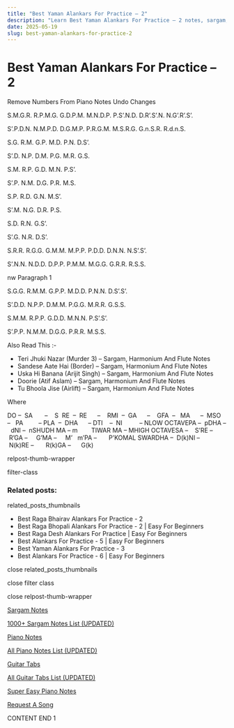 ```yaml
---
title: "Best Yaman Alankars For Practice – 2"
description: "Learn Best Yaman Alankars For Practice – 2 notes, sargam, harmonium notations and flute notes. Easy step-by-step tutorial for beginners."
date: 2025-05-19
slug: best-yaman-alankars-for-practice-2
---
```


# Best Yaman Alankars For Practice – 2

Remove Numbers From Piano Notes
Undo Changes



S.M.G.R. R.P.M.G. G.D.P.M. M.N.D.P. P.S’.N.D. D.R’.S’.N. N.G’.R’.S’.

S’.P.D.N. N.M.P.D. D.G.M.P. P.R.G.M. M.S.R.G. G.n.S.R. R.d.n.S.



S.G. R.M. G.P. M.D. P.N. D.S’.

S’.D. N.P. D.M. P.G. M.R. G.S.



S.M. R.P. G.D. M.N. P.S’.

S’.P. N.M. D.G. P.R. M.S.



S.P. R.D. G.N. M.S’.

S’.M. N.G. D.R. P.S.



S.D. R.N. G.S’.

S’.G. N.R. D.S’.



S.R.R. R.G.G. G.M.M. M.P.P. P.D.D. D.N.N. N.S’.S’.

S’.N.N. N.D.D. D.P.P. P.M.M. M.G.G. G.R.R. R.S.S.

nw Paragraph 1



S.G.G. R.M.M. G.P.P. M.D.D. P.N.N. D.S’.S’.

S’.D.D. N.P.P. D.M.M. P.G.G. M.R.R. G.S.S.



S.M.M. R.P.P. G.D.D. M.N.N. P.S’.S’.

S’.P.P. N.M.M. D.G.G. P.R.R. M.S.S.



Also Read This :-

* Teri Jhuki Nazar (Murder 3) – Sargam, Harmonium And Flute Notes
* Sandese Aate Hai (Border) – Sargam, Harmonium And Flute Notes
* Uska Hi Banana (Arijit Singh) – Sargam, Harmonium And Flute Notes
* Doorie (Atif Aslam) – Sargam, Harmonium And Flute Notes
* Tu Bhoola Jise (Airlift) – Sargam, Harmonium And Flute Notes

Where

DO –  SA       –    S  RE  –  RE      –    RMI  –  GA      –    GFA  –   MA      –  MSO  –   PA         – PLA  –  DHA      – DTI    –  NI          – NLOW OCTAVEPA –  pDHA –  dNI –  nSHUDH MA – m        TIWAR MA – MHIGH OCTAVESA –    S’RE –     R’GA –     G’MA –     M’   m’PA –       P’KOMAL SWARDHA –  D(k)NI –       N(k)RE –       R(k)GA –      G(k)

relpost-thumb-wrapper

filter-class

### Related posts:

related_posts_thumbnails

* Best Raga Bhairav Alankars For Practice - 2
* Best Raga Bhopali Alankars For Practice - 2 | Easy For Beginners
* Best Raga Desh Alankars For Practice | Easy For Beginners
* Best Alankars For Practice - 5 | Easy For Beginners
* Best Yaman Alankars For Practice - 3
* Best Alankars For Practice - 6 | Easy For Beginners

close related_posts_thumbnails

close filter class

close relpost-thumb-wrapper

[Sargam Notes](/sargam-notes.html)

[1000+ Sargam Notes List (UPDATED)](/all-songs-list-sargam-notes.html)

[Piano Notes](/piano-notes.html)

[All Piano Notes List (UPDATED)](/all-songs-list-piano-notes.html)

[Guitar Tabs](/guitar-tabs.html)

[All Guitar Tabs List (UPDATED)](/all-songs-list-guitar-tabs.html)

[Super Easy Piano Notes](https://studywall.in/)

[Request A Song](/request-a-song.html)

CONTENT END 1

